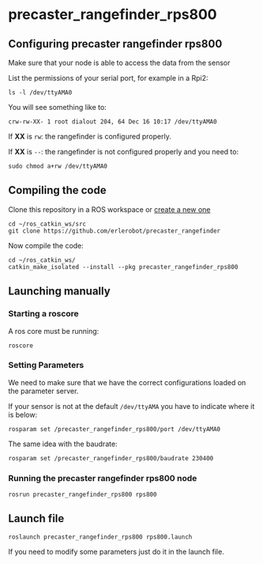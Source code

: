 # precaster_rangefinder_rps800

## Configuring precaster rangefinder rps800

Make sure that your node is able to access the data from the sensor

List the permissions of your serial port, for example in a Rpi2:

```
ls -l /dev/ttyAMA0
```

You will see something like to:

```
crw-rw-XX- 1 root dialout 204, 64 Dec 16 10:17 /dev/ttyAMA0
```

If **XX** is `rw`: the rangefinder is configured properly.

If **XX** is `--`: the rangefinder is not configured properly and you need to:

```
sudo chmod a+rw /dev/ttyAMA0
```

## Compiling the code

Clone this repository in a ROS workspace or [create a new one](http://wiki.ros.org/catkin/Tutorials/create_a_workspace)

```
cd ~/ros_catkin_ws/src
git clone https://github.com/erlerobot/precaster_rangefinder
```
Now compile the code:

```
cd ~/ros_catkin_ws/
catkin_make_isolated --install --pkg precaster_rangefinder_rps800
```

## Launching manually
### Starting a roscore

A ros core must be running:

```
roscore
```

### Setting Parameters

We need to make sure that we have the correct configurations loaded on the parameter server.

If your sensor is not at the default `/dev/ttyAMA` you have to indicate where it is below:

```
rosparam set /precaster_rangefinder_rps800/port /dev/ttyAMA0
```
The same idea with the baudrate:
```
rosparam set /precaster_rangefinder_rps800/baudrate 230400
```

### Running the precaster rangefinder rps800 node

```
rosrun precaster_rangefinder_rps800 rps800
```

## Launch file

```
roslaunch precaster_rangefinder_rps800 rps800.launch
```

If you need to modify some parameters just do it in the launch file.
